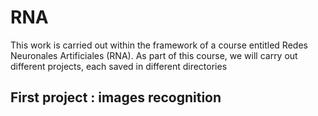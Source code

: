 # RNA

This work is carried out within the framework of a course entitled Redes Neuronales Artificiales (RNA). As part of this course, we will carry out different projects, each saved in different directories

## First project : images recognition
